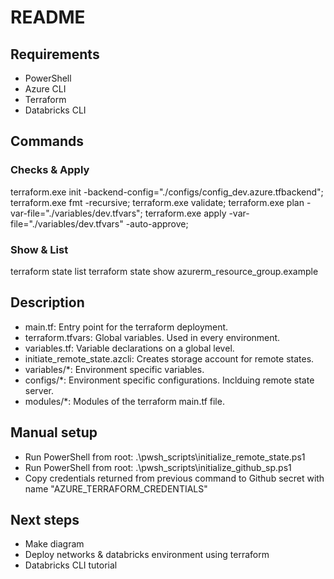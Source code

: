 # README

## Requirements

- PowerShell
- Azure CLI
- Terraform
- Databricks CLI

## Commands

### Checks & Apply

terraform.exe init -backend-config="./configs/config_dev.azure.tfbackend";
terraform.exe fmt -recursive;
terraform.exe validate;
terraform.exe plan -var-file="./variables/dev.tfvars";
terraform.exe apply -var-file="./variables/dev.tfvars" -auto-approve;

### Show & List

terraform state list
terraform state show azurerm_resource_group.example

## Description

- main.tf: Entry point for the terraform deployment.
- terraform.tfvars: Global variables. Used in every environment.
- variables.tf: Variable declarations on a global level.
- initiate_remote_state.azcli: Creates storage account for remote states.
- variables/*: Environment specific variables.
- configs/*: Environment specific configurations. Inclduing remote state server.
- modules/*: Modules of the terraform main.tf file.

## Manual setup

- Run PowerShell from root: .\pwsh_scripts\initialize_remote_state.ps1
- Run PowerShell from root: .\pwsh_scripts\initialize_github_sp.ps1
- Copy credentials returned from previous command to Github secret with name "AZURE_TERRAFORM_CREDENTIALS"

## Next steps

- Make diagram
- Deploy networks & databricks environment using terraform
- Databricks CLI tutorial
